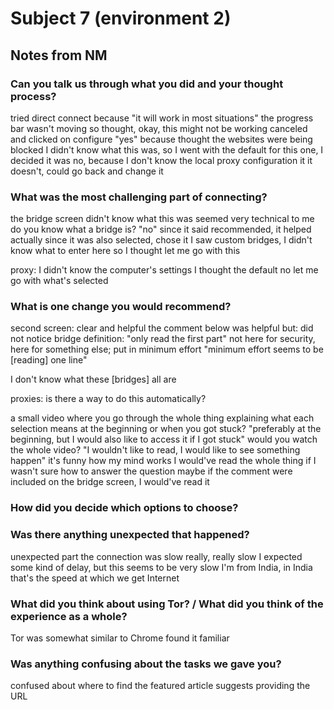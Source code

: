 Subject 7 (environment 2)
=========================

Notes from NM
-------------

### Can you talk us through what you did and your thought process?
tried direct connect because "it will work in most situations"
the progress bar wasn't moving
so thought, okay, this might not be working
canceled and clicked on configure
"yes" because thought the websites were being blocked
I didn't know what this was, so I went with the default
for this one, I decided it was no, because I don't know the local proxy configuration
it it doesn't, could go back and change it

### What was the most challenging part of connecting?
the bridge screen
didn't know what this was
seemed very technical to me
do you know what a bridge is? "no"
since it said recommended, it helped actually
since it was also selected, chose it
I saw custom bridges, I didn't know what to enter here
so I thought let me go with this

proxy:
I didn't know the computer's settings
I thought the default no
let me go with what's selected

### What is one change you would recommend?

second screen: clear and helpful
the comment below was helpful
but: did not notice bridge definition: "only read the first part"
not here for security, here for something else; put in minimum effort
"minimum effort seems to be [reading] one line"

I don't know what these [bridges] all are

proxies: is there a way to do this automatically?

a small video where you go through the whole thing
explaining what each selection means
at the beginning or when you got stuck? "preferably at the beginning, but I would also like to access it if I got stuck"
would you watch the whole video? "I wouldn't like to read, I would like to see something happen"
it's funny how my mind works
I would've read the whole thing if I wasn't sure how to answer the question
maybe if the comment were included on the bridge screen, I would've read it

### How did you decide which options to choose?
### Was there anything unexpected that happened?
unexpected part the connection was slow
really, really slow
I expected some kind of delay, but this seems to be very slow
I'm from India, in India that's the speed at which we get Internet

### What did you think about using Tor? / What did you think of the experience as a whole?
Tor was somewhat similar to Chrome
found it familiar

### Was anything confusing about the tasks we gave you?
confused about where to find the featured article
suggests providing the URL
